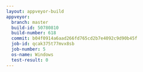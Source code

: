 ```yaml
---
layout: appveyor-build
appveyor:
  branch: master
  build-id: 50780810
  build-number: 618
  commit: b04f0914a6aad266fd765cd2b7e4092c9d90b45f
  job-id: qcak375t77mvx8sb
  job-number: 5
  os-name: Windows
  test-result: 0
---
```

